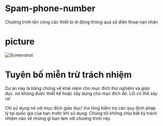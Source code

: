 # Spam-phone-number
Chương trình tấn công các thiết bị di động thông qua số điện thoại nạn nhân
# picture
![Screenshot](https://github.com/anan1412kdz/Pic/blob/main/Screenshot_20241231_002810_Termux.jpg?raw=true)
# Tuyên bố miễn trừ trách nhiệm
Dự án này là bằng chứng về khái niệm cho mục đích thử nghiệm và giáo dục.
nó không được thiết kế hoặc xây dựng cho mục đích đó. Lỗi có thể xảy ra!

Chỉ sử dụng nó với mục đích giáo dục!
Vui lòng kiểm tra các quy định pháp lý tại quốc gia của bạn trước khi sử dụng.
Chúng tôi không chịu bất kỳ trách nhiệm nào về những gì bạn làm với chương trình này.
